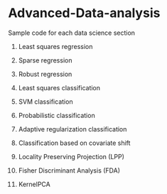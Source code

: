 # Advanced-Data-analysis
Sample code for each data science section

1. Least squares regression

1. Sparse regression

1. Robust regression

1. Least squares classification

1. SVM classification

1. Probabilistic classification

1. Adaptive regularization classification

1. Classification based on covariate shift

1. Locality Preserving Projection (LPP)

1. Fisher Discriminant Analysis (FDA)

1. KernelPCA
